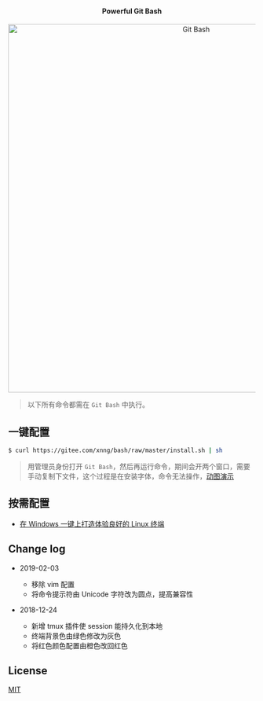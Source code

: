 <h4 align="center">Powerful Git Bash</h4>
<p align="center">
    <img alt="Git Bash" src="https://user-images.githubusercontent.com/38936252/52173922-dbbbbd80-27c7-11e9-8181-4928ce4087b3.png" width="750">
</p>

> 以下所有命令都需在 `Git Bash` 中执行。

## 一键配置

```bash
$ curl https://gitee.com/xnng/bash/raw/master/install.sh | sh
```

>用管理员身份打开 `Git Bash`，然后再运行命令，期间会开两个窗口，需要手动复制下文件，这个过程是在安装字体，命令无法操作，[动图演示](https://xnngs.oss-cn-shanghai.aliyuncs.com/img/bash.gif)

## 按需配置

- [在 Windows 一键上打造体验良好的 Linux 终端](https://xnngs.cn/new/terminal.html)

## Change log

- 2019-02-03

  - 移除 vim 配置
  - 将命令提示符由 Unicode 字符改为圆点，提高兼容性

- 2018-12-24 
  
  - 新增 tmux 插件使 session 能持久化到本地
  - 终端背景色由绿色修改为灰色
  - 将红色颜色配置由橙色改回红色

## License

[MIT](./LICENSE)
